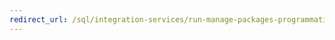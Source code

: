 ```yaml
---
redirect_url: /sql/integration-services/run-manage-packages-programmatically/running-and-managing-packages-programmatically
---
```

